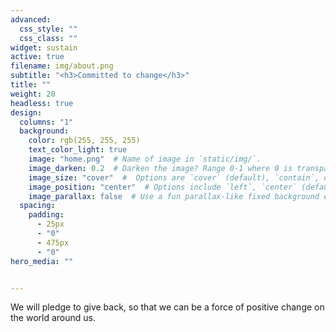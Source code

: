 ```yaml
---
advanced:
  css_style: ""
  css_class: ""
widget: sustain
active: true
filename: img/about.png
subtitle: "<h3>Committed to change</h3>"
title: ""
weight: 20
headless: true
design:
  columns: "1"
  background:
    color: rgb(255, 255, 255)
    text_color_light: true
    image: "home.png"  # Name of image in `static/img/`.
    image_darken: 0.2  # Darken the image? Range 0-1 where 0 is transparent and 1 is opaque.
    image_size: "cover"  #  Options are `cover` (default), `contain`, or `actual` size.
    image_position: "center"  # Options include `left`, `center` (default), or `right`.
    image_parallax: false  # Use a fun parallax-like fixed background effect? true/false
  spacing:
    padding:
      - 25px
      - "0"
      - 475px
      - "0"
hero_media: ""


---
```

We will pledge to give back, so that we can be a force of positive change on the world around us.